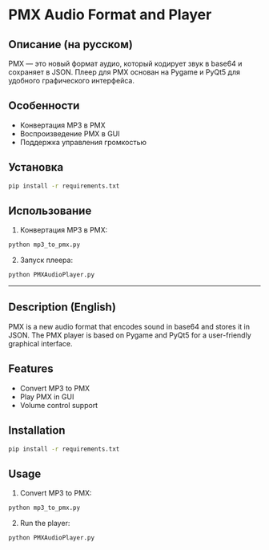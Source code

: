 # PMX Audio Format and Player

## Описание (на русском)
PMX — это новый формат аудио, который кодирует звук в base64 и сохраняет в JSON. Плеер для PMX основан на Pygame и PyQt5 для удобного графического интерфейса.

## Особенности
- Конвертация MP3 в PMX
- Воспроизведение PMX в GUI
- Поддержка управления громкостью

## Установка
```bash
pip install -r requirements.txt
```

## Использование
1. Конвертация MP3 в PMX:
```python
python mp3_to_pmx.py
```
2. Запуск плеера:
```python
python PMXAudioPlayer.py
```

---

## Description (English)
PMX is a new audio format that encodes sound in base64 and stores it in JSON. The PMX player is based on Pygame and PyQt5 for a user-friendly graphical interface.

## Features
- Convert MP3 to PMX
- Play PMX in GUI
- Volume control support

## Installation
```bash
pip install -r requirements.txt
```

## Usage
1. Convert MP3 to PMX:
```python
python mp3_to_pmx.py
```
2. Run the player:
```python
python PMXAudioPlayer.py
```

